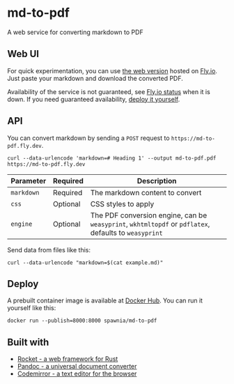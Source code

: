 # md-to-pdf

A web service for converting markdown to PDF

## Web UI

For quick experimentation, you can use [the web version](https://md-to-pdf.fly.dev) hosted on [Fly.io](https://fly.io).
Just paste your markdown and download the converted PDF.

Availability of the service is not guaranteed, see [Fly.io status](https://status.flyio.net) when it is down.
If you need guaranteed availability, [deploy it yourself](#deploy).

## API

You can convert markdown by sending a `POST` request to `https://md-to-pdf.fly.dev`.

    curl --data-urlencode 'markdown=# Heading 1' --output md-to-pdf.pdf https://md-to-pdf.fly.dev

| Parameter  | Required | Description                                                                                           |
|------------|----------|-------------------------------------------------------------------------------------------------------|
| `markdown` | Required | The markdown content to convert                                                                       |
| `css`      | Optional | CSS styles to apply                                                                                   |
| `engine`   | Optional | The PDF conversion engine, can be `weasyprint`, `wkhtmltopdf` or `pdflatex`, defaults to `weasyprint` |

Send data from files like this:

    curl --data-urlencode "markdown=$(cat example.md)" 

## Deploy

A prebuilt container image is available at [Docker Hub](https://hub.docker.com/r/spawnia/md-to-pdf).
You can run it yourself like this:

    docker run --publish=8000:8000 spawnia/md-to-pdf

## Built with

- [Rocket - a web framework for Rust](https://rocket.rs)
- [Pandoc - a universal document converter](https://pandoc.org)
- [Codemirror - a text editor for the browser](https://codemirror.net)
